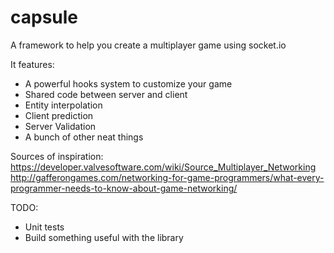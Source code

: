 capsule
=======
A framework to help you create a multiplayer game using socket.io

It features:
- A powerful hooks system to customize your game
- Shared code between server and client
- Entity interpolation
- Client prediction
- Server Validation 
- A bunch of other neat things

Sources of inspiration:
https://developer.valvesoftware.com/wiki/Source_Multiplayer_Networking
http://gafferongames.com/networking-for-game-programmers/what-every-programmer-needs-to-know-about-game-networking/

TODO: 
- Unit tests
- Build something useful with the library
